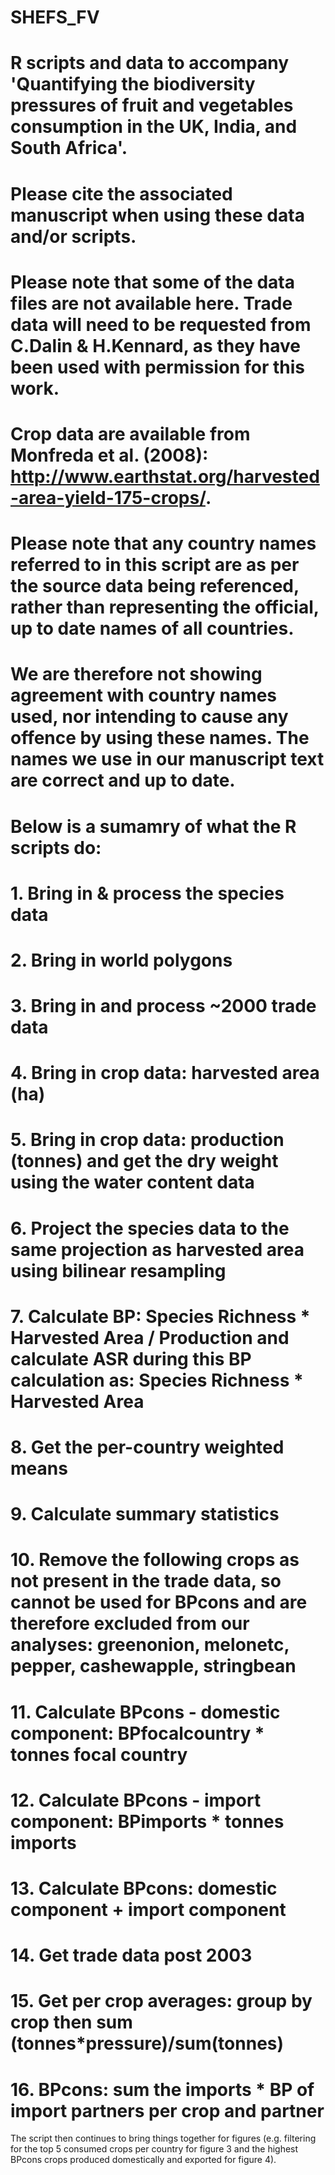 # SHEFS_FV
# R scripts and data to accompany 'Quantifying the biodiversity pressures of fruit and vegetables consumption in the UK, India, and South Africa'.

# Please cite the associated manuscript when using these data and/or scripts.

# Please note that some of the data files are not available here. Trade data will need to be requested from C.Dalin & H.Kennard, as they have been used with permission for this work.
# Crop data are available from Monfreda et al. (2008): http://www.earthstat.org/harvested-area-yield-175-crops/.

# Please note that any country names referred to in this script are as per the source data being referenced, rather than representing the official, up to date names of all countries.
# We are therefore not showing agreement with country names used, nor intending to cause any offence by using these names. The names we use in our manuscript text are correct and up to date.

# Below is a sumamry of what the R scripts do:

# 1. Bring in & process the species data
# 2. Bring in world polygons
# 3. Bring in and process ~2000 trade data
# 4. Bring in crop data: harvested area (ha)
# 5. Bring in crop data: production (tonnes) and get the dry weight using the water content data
# 6. Project the species data to the same projection as harvested area using bilinear resampling 
# 7. Calculate BP: Species Richness * Harvested Area / Production and calculate ASR during this BP calculation as: Species Richness * Harvested Area
# 8. Get the per-country weighted means
# 9. Calculate summary statistics
# 10. Remove the following crops as not present in the trade data, so cannot be used for BPcons and are therefore excluded from our analyses: greenonion, melonetc, pepper, cashewapple, stringbean
# 11. Calculate BPcons - domestic component: BPfocalcountry * tonnes focal country
# 12. Calculate BPcons - import component: BPimports * tonnes imports
# 13. Calculate BPcons: domestic component + import component
# 14. Get trade data post 2003
# 15. Get per crop averages: group by crop then sum (tonnes*pressure)/sum(tonnes)
# 16. BPcons: sum the imports * BP of import partners per crop and partner

The script then continues to bring things together for figures (e.g. filtering for the top 5 consumed crops per country for figure 3 and the highest BPcons crops produced domestically and exported for figure 4).
 
